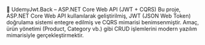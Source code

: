 🔐 UdemyJwt.Back – ASP.NET Core Web API (JWT + CQRS)
Bu proje, ASP.NET Core Web API kullanılarak geliştirilmiş, JWT (JSON Web Token) doğrulama sistemi entegre edilmiş ve CQRS mimarisi benimsenmiştir. Amaç, ürün yönetimi (Product, Category vb.) gibi CRUD işlemlerini modern yazılım mimarisiyle gerçekleştirmektir.
